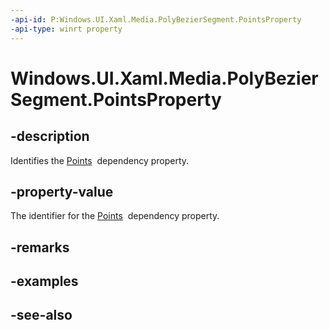```yaml
---
-api-id: P:Windows.UI.Xaml.Media.PolyBezierSegment.PointsProperty
-api-type: winrt property
---
```


<!-- Property syntax
public Windows.UI.Xaml.DependencyProperty PointsProperty { get; }
-->

# Windows.UI.Xaml.Media.PolyBezierSegment.PointsProperty

## -description
Identifies the [Points](polybeziersegment_points.md)  dependency property.



## -property-value
The identifier for the [Points](polybeziersegment_points.md)  dependency property.

## -remarks

## -examples

## -see-also
